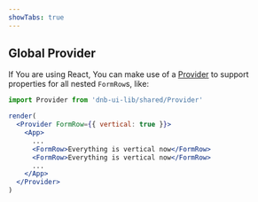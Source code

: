 ```yaml
---
showTabs: true
---
```


## Global Provider

If You are using React, You can make use of a [Provider](/uilib/usage/customisation/provider) to support properties for all nested `FormRow`s, like:

```jsx
import Provider from 'dnb-ui-lib/shared/Provider'

render(
  <Provider FormRow={{ vertical: true }}>
    <App>
      ...
      <FormRow>Everything is vertical now</FormRow>
      <FormRow>Everything is vertical now</FormRow>
      ...
    </App>
  </Provider>
)
```
